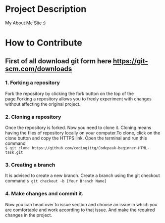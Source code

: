 # Project Description
My About Me Site :)

# How to Contribute

## First of all download git form here https://git-scm.com/downloads



### 1. Forking a repository
Fork the repository by clicking the fork button on the top of the page.Forking a repository allows you to freely experiment with changes without affecting the original project.

### 2. Cloning a repository
Once the repository is forked. Now you need to clone it. Cloning means having the files of repository locally on your computer.To clone, click on the clone button and copy the HTTPS link.
Open the terminal and run this command  
``` $ git clone https://github.com/codingiitg/Codepeak-beginner-HTML-task.git ```

### 3. Creating a branch
It is advised to create a new branch. Create a branch using the git checkout command ``` $ git checkout -b [Your Branch Name] ```

### 4. Make changes and commit it.
Now you can head over to issue section and choose an issue in which you are comfortable and work according to that issue. And make the required changes in the project.
